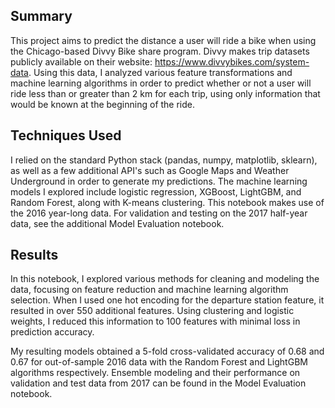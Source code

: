 ## Summary
This project aims to predict the distance a user will ride a bike when using the Chicago-based Divvy Bike share program. Divvy makes trip datasets publicly available on their website: https://www.divvybikes.com/system-data. Using this data, I analyzed various feature transformations and machine learning algorithms in order to predict whether or not a user will ride less than or greater than 2 km for each trip, using only information that would be known at the beginning of the ride.

## Techniques Used
I relied on the standard Python stack (pandas, numpy, matplotlib, sklearn), as well as a few additional API's such as Google Maps and Weather Underground in order to generate my predictions. The machine learning models I explored include logistic regression, XGBoost, LightGBM, and Random Forest, along with K-means clustering. This notebook makes use of the 2016 year-long data. For validation and testing on the 2017 half-year data, see the additional Model Evaluation notebook.

## Results
In this notebook, I explored various methods for cleaning and modeling the data, focusing on feature reduction and machine learning algorithm selection. When I used one hot encoding for the departure station feature, it resulted in over 550 additional features. Using clustering and logistic weights, I reduced this information to 100 features with minimal loss in prediction accuracy.

My resulting models obtained a 5-fold cross-validated accuracy of 0.68 and 0.67 for out-of-sample 2016 data with the Random Forest and LightGBM algorithms respectively. Ensemble modeling and their performance on validation and test data from 2017 can be found in the Model Evaluation notebook.
